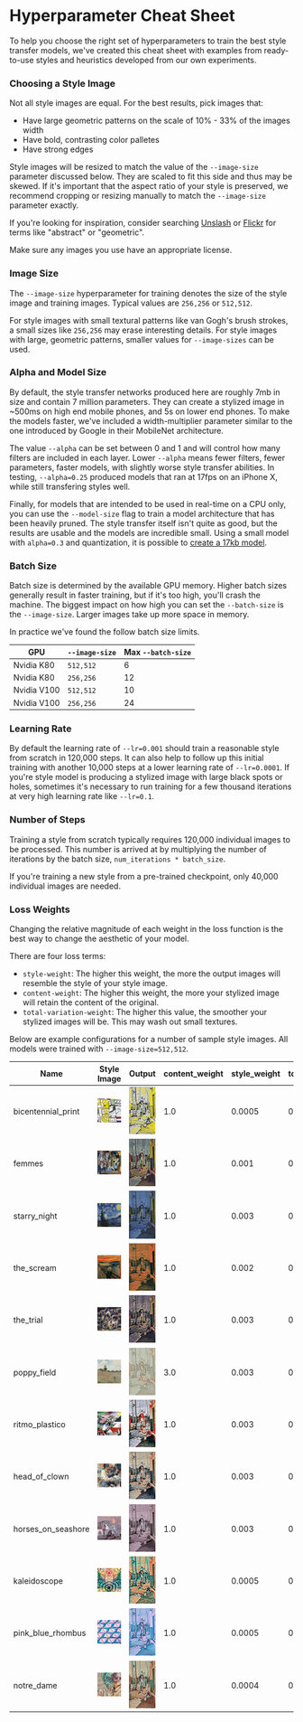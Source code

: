 # Hyperparameter Cheat Sheet

To help you choose the right set of hyperparameters to train the best style transfer models, we've created this cheat sheet with examples from ready-to-use styles and heuristics developed from our own experiments.

### Choosing a Style Image

Not all style images are equal. For the best results, pick images that:
* Have large geometric patterns on the scale of 10% - 33% of the images width
* Have bold, contrasting color palletes
* Have strong edges

Style images will be resized to match the value of the `--image-size` parameter discussed below. They are scaled to fit this side and thus may be skewed. If it's important that the aspect ratio of your style is preserved, we recommend cropping or resizing manually to match the `--image-size` parameter exactly.

If you're looking for inspiration, consider searching [Unslash](https://unsplash.com) or [Flickr](https://flickr.com) for terms like "abstract" or "geometric".

Make sure any images you use have an appropriate license.

### Image Size

The `--image-size` hyperparameter for training denotes the size of the style image and training images. Typical values are `256,256` or `512,512`.

For style images with small textural patterns like van Gogh's brush strokes, a small sizes like `256,256` may erase interesting details. For style images with large, geometric patterns, smaller values for `--image-sizes` can be used.

### Alpha and Model Size

By default, the style transfer networks produced here are roughly 7mb in size and contain 7 million parameters. They can create a stylized image in ~500ms on high end mobile phones, and 5s on lower end phones. To make the models faster, we've included a width-multiplier parameter similar to the one introduced by Google in their MobileNet architecture.

The value `--alpha` can be set between 0 and 1 and will control how many filters are included in each layer. Lower `--alpha` means fewer filters, fewer parameters, faster models, with slightly worse style transfer abilities. In testing, `--alpha=0.25` produced models that ran at 17fps on an iPhone X, while still transfering styles well.

Finally, for models that are intended to be used in real-time on a CPU only, you can use the `--model-size` flag to train a model architecture that has been heavily pruned. The style transfer itself isn't quite as good, but the results are usable and the models are incredible small. Using a small model with `alpha=0.3` and quantization, it is possible to [create a 17kb model](https://heartbeat.fritz.ai/creating-a-17kb-style-transfer-model-with-layer-pruning-and-quantization-864d7cc53693).

### Batch Size

Batch size is determined by the available GPU memory. Higher batch sizes generally result in faster training, but if it's too high, you'll crash the machine. The biggest impact on how high you can set the `--batch-size` is the `--image-size`. Larger images take up more space in memory.

In practice we've found the follow batch size limits.

| GPU | `--image-size` | Max `--batch-size` |
| --- | -------------- | -------------------|
|Nvidia K80 |`512,512` | 6 |
|Nvidia K80 |`256,256` | 12 |
|Nvidia V100 |`512,512` | 10 |
|Nvidia V100 |`256,256` | 24 |

### Learning Rate

By default the learning rate of `--lr=0.001` should train a reasonable style from scratch in 120,000 steps. It can also help to follow up this initial training with another 10,000 steps at a lower learning rate of `--lr=0.0001`. If you're style model is producing a stylized image with large black spots or holes, sometimes it's necessary to run training for a few thousand iterations at very high learning rate like `--lr=0.1`.

### Number of Steps

Training a style from scratch typically requires 120,000 individual images to be processed. This number is arrived at by multiplying the number of iterations by the batch size, `num_iterations * batch_size`.

If you're training a new style from a pre-trained checkpoint, only 40,000 individual images are needed.

### Loss Weights

Changing the relative magnitude of each weight in the loss function is the best way to change the aesthetic of your model.

There are four loss terms:
* `style-weight`: The higher this weight, the more the output images will resemble the style of your style image.
* `content-weight`: The higher this weight, the more your stylized image will retain the content of the original.
* `total-variation-weight`: The higher this value, the smoother your stylized images will be. This may wash out small textures.

Below are example configurations for a number of sample style images. All models were trained with `--image-size=512,512`.

| Name | Style Image | Output | content_weight | style_weight | total_variation_weight |
|------|-------------|--------|----------------|--------------|------------------------|
| bicentennial_print | ![alt text][bicentennial_print] | ![alt text][bicentennial_print_output] | 1.0 | 0.0005 | 0.00001 |
| femmes | ![alt text][femmes] | ![alt text][femmes_output] | 1.0 | 0.001 | 0.00001 |
| starry_night | ![alt text][starry_night] | ![alt text][starry_night_output] | 1.0 | 0.003 | 0.00001 |
| the_scream | ![alt text][the_scream] | ![alt text][the_scream_output] | 1.0 | 0.002 | 0.00001 |
| the_trial | ![alt text][the_trial] | ![alt text][the_trial_output] | 1.0 | 0.003 | 0.00001 |
| poppy_field | ![alt text][poppy_field] | ![alt text][poppy_field_output] | 3.0 | 0.003 | 0.00001 |
| ritmo_plastico | ![alt text][ritmo_plastico] | ![alt text][ritmo_plastico_output] | 1.0 | 0.003 | 0.00001 |
| head_of_clown | ![alt text][head_of_clown] | ![alt text][head_of_clown_output] | 1.0 | 0.003 | 0.00001 |
| horses_on_seashore | ![alt text][horses_on_seashore] | ![alt text][horses_on_seashore_output] | 1.0 | 0.003 | 0.00001 |
| kaleidoscope | ![alt text][kaleidoscope] | ![alt text][kaleidoscope_output] | 1.0 | 0.0005 | 0.00001 |
| pink_blue_rhombus | ![alt text][pink_blue_rhombus] | ![alt text][pink_blue_rhombus_output] | 1.0 | 0.0005 | 0.00001 |
| notre_dame | ![alt text][notre_dame] | ![alt text][notre_dame_output] | 1.0 | 0.0004 | 0.00001 |


[bicentennial_print]: style_images/bicentennial_print.jpg "bicentennial_print"
[femmes]: style_images/femmes.jpg "femmes"
[horses_on_seashore]: style_images/horses_on_seashore.jpg "horses_on_seashore"
[kaleidoscope]: style_images/kaleidoscope.jpg "kaleidoscope"
[head_of_clown]: style_images/head_of_clown.jpg "head_of_clown"
[notre_dame]: style_images/notre_dame.jpg "notre_dame"
[pink_blue_rhombus]: style_images/pink_blue_rhombus.jpg "pink_blue_rhombus"
[poppy_field]: style_images/poppy_field.jpg "poppy_field"
[ritmo_plastico]: style_images/ritmo_plastico.jpg "ritmo_plastico"
[starry_night]: style_images/starry_night.jpg "starry_night"
[the_scream]: style_images/the_scream.jpg "the_scream"
[the_trial]: style_images/the_trial.jpg "the_trial"

[bicentennial_print_output]: stylized_images/bicentennial_print_example.jpg "bicentennial_print"
[femmes_output]: stylized_images/femmes_example.jpg "femmes"
[head_of_clown_output]: stylized_images/head_of_clown_example.jpg "head_of_clown"
[horses_on_seashore_output]: stylized_images/horses_on_seashore_example.jpg "horses_on_seashore"
[kaleidoscope_output]: stylized_images/kaleidoscope_example.jpg "kaleidoscope"
[notre_dame_output]: stylized_images/notre_dame_example.jpg "notre_dame"
[pink_blue_rhombus_output]: stylized_images/pink_blue_rhombus_example.jpg "pink_blue_rhombus"
[poppy_field_output]: stylized_images/poppy_field_example.jpg "poppy_field"
[ritmo_plastico_output]: stylized_images/ritmo_plastico_example.jpg "ritmo_plastico"
[starry_night_output]: stylized_images/starry_night_example.jpg "starry_night"
[the_scream_output]: stylized_images/the_scream_example.jpg "the_scream"
[the_trial_output]: stylized_images/the_trial_example.jpg "the_trial"
